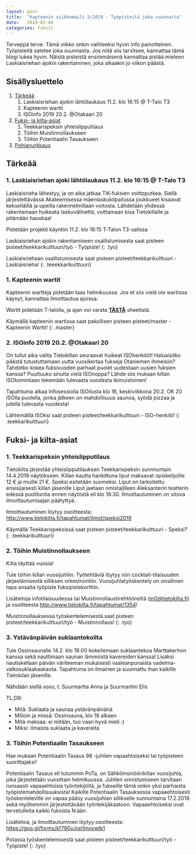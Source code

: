 ```yaml
---
layout: post
title:  "Kapteenin viikkomaili 5/2019 - Työpisteitä joka suunnasta"
date:   2019-02-04
categories: fuksit
---
```


Terveppä terve. Tämä viikko onkin vaihteeksi hyvin info painotteinen. Työpisteitä satelee joka suunnasta. Jos niitä siis tarvitsee, kannattaa tämä blogi lukea hyvin. Näistä pisteistä ensimmäisenä kannattaa pistää mieleen Laskiaisriehan ajokin rakentaminen, joka alkaakin jo viikon päästä.

## Sisällysluettelo
1. [Tärkeää](#tärkeää)
    1. Laskiaisriehan ajokin lähtölaukaus 11.2. klo 16:15 @ T-Talo T3
    1. Kapteenin wartit
    2. ISOinfo 2019 20.2. @Otakaari 20
2. [Fuksi- ja kilta-asiat](#fuksi--ja-kilta-asiat)
    1. Teekkarispeksin yhteislipputilaus
    2. Töihin Muistinnollaukseen
    3. Töihin Potentiaalin Tasaukseen
3. [Pohjanurkkaus](#pohjanurkkaus)

## Tärkeää

### 1.  Laskiaisriehan ajoki  lähtölaukaus 11.2. klo 16:15 @ T-Talo T3

Laskiaisrieha lähestyy, ja on aika jatkaa TiK-fuksien voittoputkea. Siellä järjestettävässä Akateemisessa mäenlaskukilpailussa joukkueet kisaavat kekseliäillä ja upeilla rakennelmillaan voitosta. Lähdetään yhdessä rakentamaan huikeata laskuvälinettä, voittamaan kisa Tietokillalle ja pitämään hauskaa!

Pistetään projekti käyntiin 11.2. klo 16:15 T-Talon T3-salissa

Laskiaisriehan ajokin rakentamiseen osallistumisesta saat pisteen pisteet/teekkarikulttuuri/työ - Työpiste!
{: .tyo}

Laskiaisriehaan osallistumisesta saat pisteen pisteet/teekkarikulttuuri - Laskiaisrieha!
{: .teeekkarikulttuuri}

### 1. Kapteenin wartit

Kapteenin wartteja pidetään taas helmikuussa. Jos et siis vielä ole wartissa käynyt, kannattaa ilmoittautua ajoissa.

Wartit pidetään T-talolla, ja ajan voi varata <b>[TÄSTÄ](https://docs.google.com/spreadsheets/d/1ap_SmvJQtSOqYn1-z0hCp-hl61Etyi6o7hL3U0MnYe4/edit?usp=sharing)</b> sheetistä.


Käymällä kapteenin wartissa saat pakollisen pisteen pisteet/master - Kapteenin Wartti!
{: .master}

### 2. ISOinfo 2019 20.2. @Otakaari 20

On tullut aika valita Tietokillan seuraavat huikeat ISOhenkilöt!
Haluaisitko päästä tutustuttamaan uutta vuosikertaa fukseja Otaniemen ihmeisiin?
Tahdotko kokea fuksivuoden parhaat puolet uudestaan uusien fuksien kanssa?
Puuttuuko sinulta vielä ISOnoppa?
Lähde siis mukaan killan ISOtoimintaan tekemään tulevasta vuodesta ikimuistoinen!

Tapahtuma alkaa Infosessiolla ISOilusta klo 16, keskiviikkona 20.2.
OK 20 ISOlla puolella, jonka jälkeen on mahdollisuus saunoa,
syödä pizzaa ja jutella tulevasta vuodesta!

Lähtemälllä ISOksi saat pisteen pisteet/teekkarikulttuuri - ISO-henkilö!
{: .teekkarikulttuuri}

## Fuksi- ja kilta-asiat

### 1. Teekkarispeksin yhteislipputilaus

Tietokilta järjestää yhteislipputilauksen Teekkarispeksin sunnnuntain 14.4.2019 näytökseen. Killan kautta hankittuna liput maksavat opiskelijoille 12 € ja muille 21 €. Speksi esitetään suomeksi. Liput on tarkoitettu ensisijaisesti killan jäsenille Liput jaetaan omistajilleen Aleksanterin teatterin edessä puolituntia ennen näytöstä eli klo 18:30. Ilmoittautuminen on sitova ilmoittautumisajan päätyttyä.

Ilmoittautuminen löytyy osoitteesta:
<http://www.tietokilta.fi/tapahtumat/ilmot/speksi2019>

Käymällä Teekkarispeksissä saat pisteen pisteet/teekkarikulttuuri - Speksi?
{: .teekkarikulttuuri}

### 2. Töihin Muistinnollaukseen

Kilta täyttää vuosia!

Tule töihin killan vuosijuhliin. Työtehtäviä löytyy niin cocktail-tilaisuuden järjestämisestä silliksen orkestrointiin. Vuosijuhlatyöskentely on oivallinen tapa ansaita työpiste fuksipistekorttiin.

Lisätietoja infotilaisuudessa tai Muistinnollaustirehtööreiltä (m0@tietokilta.fi) ja osoitteesta <http://www.tietokilta.fi/tapahtumat/1354>!

Muistinnollauksessa työskentelemisestä saat pisteen pisteet/teekkarikulttuuri/työ - Muistinnollaus!
{: .tyo}

### 3. Ystävänpäivän suklaantekoilta

Tule Ossinsaunalle 14.2. klo 18:00 kokeilemaan suklaantekoa Marttakerhon kanssa sekä nauttimaan saunan lämmöstä kavereiden kanssa!
Lisäksi nautiskellaan päivän väriteeman mukaisesti vaaleanpunaista vadelma-valkosuklaakaakaota.
Tapahtuma on ilmainen ja suunnattu ihan kaikille Tietokilan jäsenille.

Nähdään siellä xoxo,
t. Suurmartta Anna ja Suurmartini Elis

TL;DR:
* Mitä: Suklaata ja saunaa ystävänpäivänä
* Milloin ja missä: Ossinsauna, klo 18 alkaen
* Mitä maksaa: ei mitään, tuo vaan hyvä mieli :)
* Miksi: ilmaista suklaata ja kavereita

### 3. Töihin Potentiaalin Tasaukseen

Hae mukaan Potentiaalin Tasaus 98 -juhlien vapaahtoiseksi tai työpisteen suorittajaksi!

Potentiaalin Tasaus eli tutummin PoTa, on Sähköinsinöörikillan vuosijuhla, joka järjestetään vuosittain helmikuussa. Juhlien onnistumiseen tarvitaan runsaasti vapaaehtoisia työntekijöitä, ja fukseille tämä onkin yksi parhaista työpistemahdollisuuksista! Kaikille Potentiaalin Tasauksessa vapaaehtoisesti työskenteleville on vapaa pääsy vuosijuhlan sillikselle sunnuntaina 17.2.2019 sekä myöhemmin järjestettävään työntekijäkaatoon. Vapaaehtoiseksi ovat tervetulleita kaikki fuksista N:ään.

Lisätietoa, ja ilmoittautuminen löytyy osoitteesta:
<https://goo.gl/forms/kf790vJop1moywtk1>

Potassa työskentelemisestä saat pisteen pisteet/teekkarikulttuuri/työ - Työpiste!
{: .tyo}
